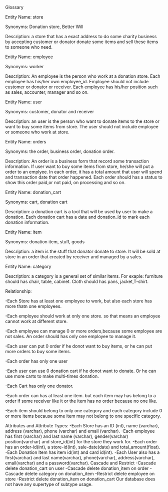 Glossary 

Entity Name: store

Synonyms: Donation store, Better Will

Description: a store that has a exact address to do some charity business by accepting customer or donator donate some items and sell these items to someone who need.

Entity Name: employee

Synonyms: worker

Description: An employee is the person who work at a donation store. Each employee has his/her own employee_id. Employee should not include customer or donator or receiver. Each employee has his/her position such as sales, accounter, manager and so on.

Entity Name: user

Synonyms: customer, donator and receiver

Description: an user is the person who want to donate items to the store or want to buy some items from store. The user should not include employee or someone who work at store. 

Entity Name: orders

Synonyms: the order, business order, donation order.

Description: An order is a business form that record some transaction information. If user want to buy some items from store, he/she will put a order to an emplyee. In each order, it has a total amount that user will spend and transaction date that order happened. Each order should has a status to show this order paid,or not paid, on processing and so on.

Entity Name: donation_cart

Synonyms: cart, donation cart

Description: a donation cart is a tool that will be used by user to make a donation. Each donation cart has a date and donation_id to mark each donation information.

Entity Name: item

Synonyms: donation item, stuff, goods

Description: a item is the stuff that donator donate to store. It will be sold at store in an order that created by receiver and managed by a sales. 

Entity Name: category 

Description: a category is a general set of similar items. For exaple: furniture should has chair, table, cabinet. Cloth should has pans, jacket,T-shirt. 

Relationship: 


-Each Store has at least one employee to work, but also each store has more thatn one employees. 

-Each employee should work at only one store. so that means an employee cannot work at different store.

-Each employee can manage 0 or more orders,because some employee are not sales. An order should has only one employee to manage it. 

-Each user can put 0 order if he donot want to buy items, or he can put more orders to buy some items.

-Each order has only one user

-Each user can use 0 donation cart if he donot want to donate. Or he can use more carts to make multi-times donation.

-Each Cart has only one donator.

-Each order can has at least one item. but each item may has belong to a order if some receiver like it or the item has no order because no one like.

-Each item should belong to only one category and each category include 0 or more items because some item may not belong to one specific category.

Attributes and Attribute Types:
-Each Store has an ID (int), name (varchar), address (varchar), phone (varchar) and email (varchar).
-Each employee has first (varchar) and last name (varchar), gender(varchar) position(varchar) and store_id(int) for the store they work for.
-Each order has an order-id(int), a store-id(int), sale-date(date) and total_amount(float).
-Each Donation Item has item id(int) and card id(int).
-Each User also has a first(varchar) and last name(varchar), phone(varchar), address(varchar), email(varchar) and a password(varchar).
Cascade and Restrict
-Cascade delete donation_cart on user
-Cascade delete donation_item on order
-Cascade delete category on donation_item
-Restrict delete employee on store
-Restrict delete donation_item on donation_cart
Our database does not have any supertype of subtype usage.



